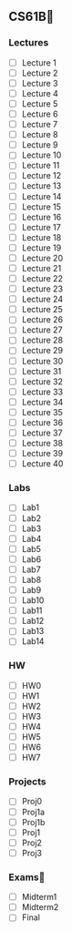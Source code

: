 ## CS61B🎉

### Lectures

- [ ] Lecture 1
- [ ] Lecture 2
- [ ] Lecture 3
- [ ] Lecture 4
- [ ] Lecture 5
- [ ] Lecture 6
- [ ] Lecture 7
- [ ] Lecture 8
- [ ] Lecture 9
- [ ] Lecture 10
- [ ] Lecture 11
- [ ] Lecture 12
- [ ] Lecture 13
- [ ] Lecture 14
- [ ] Lecture 15
- [ ] Lecture 16
- [ ] Lecture 17
- [ ] Lecture 18
- [ ] Lecture 19
- [ ] Lecture 20
- [ ] Lecture 21
- [ ] Lecture 22
- [ ] Lecture 23
- [ ] Lecture 24
- [ ] Lecture 25
- [ ] Lecture 26
- [ ] Lecture 27
- [ ] Lecture 28
- [ ] Lecture 29
- [ ] Lecture 30
- [ ] Lecture 31
- [ ] Lecture 32
- [ ] Lecture 33
- [ ] Lecture 34
- [ ] Lecture 35
- [ ] Lecture 36
- [ ] Lecture 37
- [ ] Lecture 38
- [ ] Lecture 39
- [ ] Lecture 40

### Labs

- [ ] Lab1
- [ ] Lab2
- [ ] Lab3
- [ ] Lab4
- [ ] Lab5
- [ ] Lab6
- [ ] Lab7
- [ ] Lab8
- [ ] Lab9
- [ ] Lab10
- [ ] Lab11
- [ ] Lab12
- [ ] Lab13
- [ ] Lab14

### HW

- [ ] HW0
- [ ] HW1
- [ ] HW2
- [ ] HW3
- [ ] HW4
- [ ] HW5
- [ ] HW6
- [ ] HW7

### Projects

- [ ] Proj0
- [ ] Proj1a
- [ ] Proj1b
- [ ] Proj1
- [ ] Proj2
- [ ] Proj3

### Exams📜

- [ ] Midterm1
- [ ] Midterm2
- [ ] Final